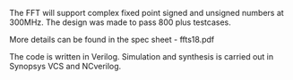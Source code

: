 The FFT will support complex fixed point signed and unsigned numbers at 300MHz. The design was made to pass 800 plus testcases. 

More details can be found in the spec sheet - ffts18.pdf

The code is written in Verilog. Simulation and synthesis is carried out in Synopsys VCS and NCverilog.